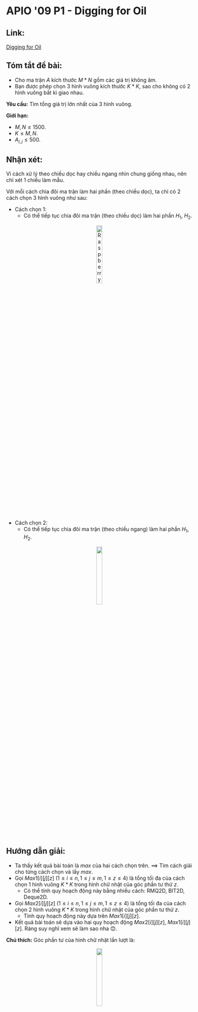 
# APIO '09 P1 - Digging for Oil

## Link: 

[Digging for Oil](https://dmoj.ca/problem/apio09p1)

## Tóm tắt đề bài:

- Cho ma trận $A$ kích thước $M*N$ gồm các giá trị không âm.
- Bạn được phép chọn $3$ hình vuông kích thước $K*K$, sao cho không có $2$ hình vuông bất kì giao nhau.

**Yêu cầu:** Tìm tổng giá trị lớn nhất của 3 hình vuông.

**Giới hạn:** 
- $M,N\leq1500.$
- $K\leq M,N.$
- $A_{i,j}\leq 500.$
## Nhận xét:
Vì cách xử lý theo chiều dọc hay chiều ngang nhìn chung giống nhau, nên chỉ xét $1$ chiều làm mẫu.

Với mỗi cách chia đôi ma trận làm hai phần (theo chiều dọc), ta chỉ có $2$ cách chọn $3$ hình vuông như sau:

- Cách chọn 1: 
	- Có thể tiếp tục chia đôi ma trận (theo chiều dọc) làm hai phần $H_1$, $H_2$.

<figure>
<p align="center">
<img src="https://i.imgur.com/AHJngLO.png" alt="Raspberry pi" style="width:20%; border:0;">
</p>
</figure>


- Cách chọn 2:
	- Có thể tiếp tục chia đôi ma trận (theo chiều ngang) làm hai phần $H_1$, $H_2$.

<figure>
<p align="center">
<img src="https://i.imgur.com/X6cd2a9.png" style="width:20%; border:0;">
</p>
</figure>

## Hướng dẫn giải:
- Ta thấy kết quả bài toán là $max$ của hai cách chọn trên.
$\implies$ Tìm cách giải cho từng cách chọn và lấy $max$.
- Gọi $Max1[i][j][z]$ $(1\leq i\leq n, 1\leq j\leq m, 1\leq z\leq 4)$ là tổng tối đa của cách chọn $1$ hình vuông $K*K$ trong hình chữ nhật của góc phần tư thứ $z$.
	- Có thể tính quy hoạch động này bằng nhiều cách: RMQ2D, BIT2D, Deque2D.
- Gọi $Max2[i][j][z]$ $(1\leq i\leq n, 1\leq j\leq m, 1\leq z\leq 4)$ là tổng tối đa của cách chọn $2$ hình vuông $K*K$ trong hình chữ nhật của góc phần tư thứ $z$.
	- Tính quy hoạch động này dựa trên $Max1[i][j][z]$.
- Kết quả bài toán sẽ dựa vào hai quy hoạch động $Max2[i][j][z]$, $Max1[i][j][z]$. Ráng suy nghĩ xem sẽ làm sao nha 😊.

**Chú thích:** Góc phần tư của hình chữ nhật lần lượt là:
<figure>
<p align="center">
<img src="https://i.imgur.com/dC632Dy.png" style="width:20%; border:0;">
</p>
</figure>


